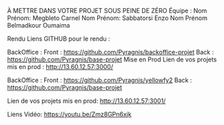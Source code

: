 À METTRE DANS VOTRE PROJET SOUS PEINE DE ZÉRO
Équipe :
Nom Prénom: Megbleto Carnel
Nom Prénom: Sabbatorsi Enzo
Nom Prénom  Belmadkour Oumaima


Rendu
Liens GITHUB pour le rendu :

BackOffice : 
Front :  https://github.com/Pyragnis/backoffice-projet
Back :   https://github.com/Pyragnis/base-projet
Mise en Prod
Lien de vos projets mis en prod :  http://13.60.12.57:3000/

BackOffice :
Front :  https://github.com/Pyragnis/yellowfy2
Back :   https://github.com/Pyragnis/base-projet

Lien de vos projets mis en prod: http://13.60.12.57:3001/

Liens Vidéo: https://youtu.be/Zmz8GPn6xjk


